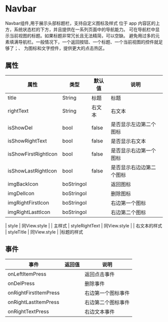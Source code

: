 # Navbar
Navbar组件,用于展示头部标题栏，支持自定义图标及样式
位于 app 内容区的上方，系统状态栏的下方，并且提供在一系列页面中的导航能力。
可在导航栏中显示当前视图的标题。如果标题非常冗长且无法精简，可以空缺。
避免用过多的元素填满导航栏。一般情况下，一个返回按钮、一个标题、一个当前视图的控件就足够了；、
为图标和文字控件，提供更大的点击热区。

## 属性
| 属性 | 类型 | 默认值 | 说明 |
|---|---|---|---|
|title|String|标题|标题|
|rightText|String|右文本|右文本|
|isShowDel|bool|false|是否显示左边第二个图标|
|isShowRightText|bool|false|是否显示右文本|
|isShowFirstRightIcon|bool|false|是否显示右边第一个图标
|isShowLastRightIcon|bool|false|是否显示右边边第二个图标|
|imgBackIcon|boStringol||返回图标|
|imgDelIcon|boStringol||删除图标|
|imgRightFirstIcon|boStringol||右边第一个图标|
|imgRightLasttIcon|boStringol||右边第二个图标|

| style | 同View.style |  | 主样式
| styleRightText | 同View.style |  | 右文本的样式
| styleTitle | 同View.style |  |标题的样式


## 事件
| 事件 | 返回值 | 说明 |
|---|---|---|
| onLeftItemPress |  | 返回点击事件
| onDelPress |  | 删除事件
| onRightFirstItemPress |  | 右边第一个图标事件
| onRightLastItemPress |  | 右边第二个图标事件
| onRightTextPress |  | 右边文本事件